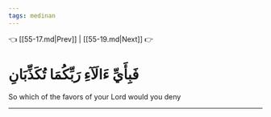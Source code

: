```yaml
---
tags: medinan
---
```


👈 [[55-17.md|Prev]] | [[55-19.md|Next]] 👉

# فَبِأَيِّ ءَالَآءِ رَبِّكُمَا تُكَذِّبَانِ

So which of the favors of your Lord would you deny

---

